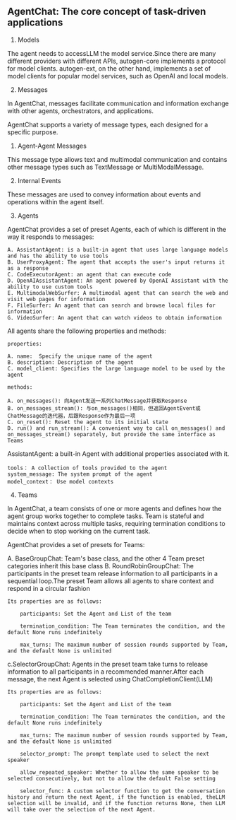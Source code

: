 ## AgentChat: The core concept of task-driven applications

1. Models

The agent needs to accessLLM the model service.Since there are many different providers with different APIs, autogen-core implements a protocol for model clients.
autogen-ext, on the other hand, implements a set of model clients for popular model services, such as OpenAI and local models.

2. Messages

In AgentChat, messages facilitate communication and information exchange with other agents, orchestrators, and applications.

AgentChat supports a variety of message types, each designed for a specific purpose.

1) Agent-Agent Messages

This message type allows text and multimodal communication and contains other message types such as TextMessage or MultiModalMessage.

2) Internal Events

These messages are used to convey information about events and operations within the agent itself.

3. Agents

AgentChat provides a set of preset Agents, each of which is different in the way it responds to messages:

    A. AssistantAgent: is a built-in agent that uses large language models and has the ability to use tools
    B. UserProxyAgent: The agent that accepts the user's input returns it as a response
    C. CodeExecutorAgent: an agent that can execute code
    D. OpenAIAssistantAgent: An agent powered by OpenAI Assistant with the ability to use custom tools
    E. MultimodalWebSurfer: A multimodal agent that can search the web and visit web pages for information
    F. FileSurfer: An agent that can search and browse local files for information
    G. VideoSurfer: An agent that can watch videos to obtain information

All agents share the following properties and methods:

    properties:

    A. name:  Specify the unique name of the agent
    B. description: Description of the agent
    C. model_client: Specifies the large language model to be used by the agent

    methods:

    A. on_messages(): 向Agent发送一系列ChatMessage并获取Response
    B. on_messages_stream(): 与on_messages()相同，但返回AgentEvent或ChatMessage的迭代器，后跟Response作为最后一项
    C. on_reset(): Reset the agent to its initial state
    D. run() and run_stream(): A convenient way to call on_messages() and on_messages_stream() separately, but provide the same interface as Teams

AssistantAgent: a built-in Agent with additional properties associated with it.

    tools： A collection of tools provided to the agent
    system_message: The system prompt of the agent
    model_context： Use model contexts

4. Teams

In AgentChat, a team consists of one or more agents and defines how the agent group works together to complete tasks.
Team is stateful and maintains context across multiple tasks, requiring termination conditions to decide when to stop working on the current task.

AgentChat provides a set of presets for Teams:

A. BaseGroupChat: Team's base class, and the other 4 Team preset categories inherit this base class
B. RoundRobinGroupChat: The participants in the preset team release information to all participants in a sequential loop.The preset Team allows all agents to share context and respond in a circular fashion

    Its properties are as follows:
        
        participants: Set the Agent and List of the team

        termination_condition: The Team terminates the condition, and the default None runs indefinitely

        max_turns: The maximum number of session rounds supported by Team, and the default None is unlimited

c.SelectorGroupChat: Agents in the preset team take turns to release information to all participants in a recommended manner.After each message, the next Agent is selected using ChatCompletionClient(LLM)

    Its properties are as follows:

        participants: Set the Agent and List of the team

        termination_condition: The Team terminates the condition, and the default None runs indefinitely

        max_turns: The maximum number of session rounds supported by Team, and the default None is unlimited

        selector_prompt: The prompt template used to select the next speaker

        allow_repeated_speaker: Whether to allow the same speaker to be selected consecutively, but not to allow the default False setting

        selector_func: A custom selector function to get the conversation history and return the next Agent, if the function is enabled, theLLM selection will be invalid, and if the function returns None, then LLM will take over the selection of the next Agent.

    